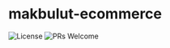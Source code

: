 # makbulut-ecommerce
![License](https://img.shields.io/github/license/kullaniciadi/makbulut-ecommerce)
![PRs Welcome](https://img.shields.io/badge/PRs-welcome-brightgreen.svg)
